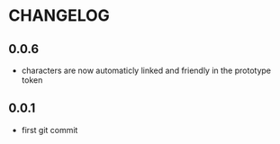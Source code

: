# CHANGELOG

## 0.0.6

- characters are now automaticly linked and friendly in the prototype token
  
## 0.0.1

- first git commit